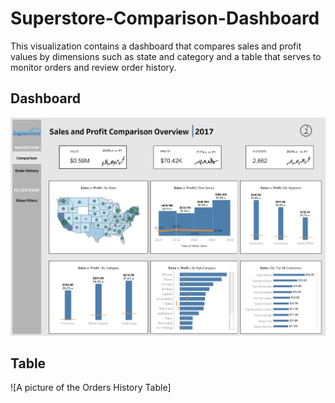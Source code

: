 # Superstore-Comparison-Dashboard
This visualization contains a dashboard that compares sales and profit values by dimensions such as state and category and a table that serves to monitor orders and review order history.

## Dashboard 
![A picture of Superstore Sales and Profit Comparison Dashboard](https://github.com/NelsonAbolaji/Superstore-Comparison-Dashboard/blob/main/Sales%20and%20Profit%20Comparison%20Dashboard.png)

## Table 
![A picture of the Orders History Table] 
